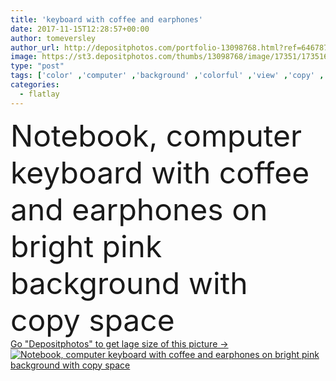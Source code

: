 ```yaml
---
title: 'keyboard with coffee and earphones'
date: 2017-11-15T12:28:57+00:00
author: tomeversley
author_url: http://depositphotos.com/portfolio-13098768.html?ref=64678756
image: https://st3.depositphotos.com/thumbs/13098768/image/17351/173516770/api_thumb_450.jpg?forcejpeg=true
type: "post"
tags: ['color' ,'computer' ,'background' ,'colorful' ,'view' ,'copy' ,'space' ,'bright' ,'business' ,'tech' ,'technology' ,'coffee' ,'modern' ,'pink' ,'creative' ,'office' ,'lay' ,'keyboard' ,'wireless' ,'notebook' ,'desktop' ,'flat' ,'work' ,'desk' ,'music' ,'notepad' ,'education' ,'pencil' ,'marketing' ,'designer' ,'workspace' ,'earphones' ,'minimal' ,'overhead' ,'minimalist' ,'copy space' ,'coffee cup' ,'from above' ,'web design' ,'flatlay' ]
categories: 
  - flatlay
---
```

<div aling="center">
            <font size="60"> Notebook, computer keyboard with coffee and earphones on bright pink background with copy space</font>   
</div>
<div>
    <a href='https://depositphotos.com/173516770/stock-photo-keyboard-with-coffee-and-earphones.html?ref=64678756' target=_blank > Go "Depositphotos" to get lage size of this picture ->
        <img href='https://depositphotos.com/173516770/stock-photo-keyboard-with-coffee-and-earphones.html?ref=64678756' src='https://st3.depositphotos.com/13098768/17351/i/950/depositphotos_173516770-stock-photo-keyboard-with-coffee-and-earphones.jpg?forcejpeg=true' alt='Notebook, computer keyboard with coffee and earphones on bright pink background with copy space' >
    </a>
</div>
